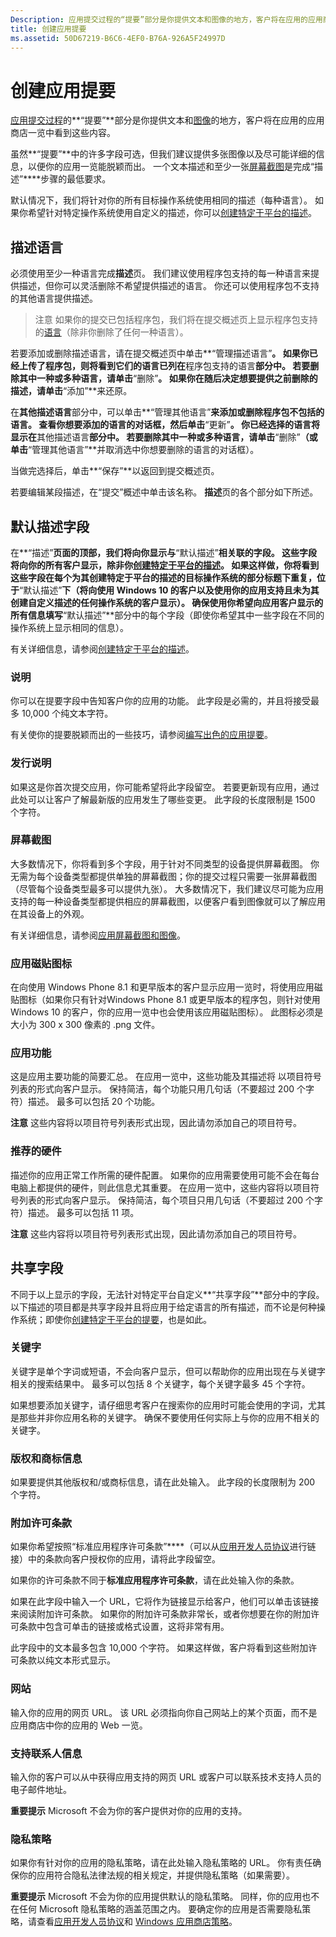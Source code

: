 ```yaml
---
Description: 应用提交过程的“提要”部分是你提供文本和图像的地方，客户将在应用的应用商店一览中看到这些内容。
title: 创建应用提要
ms.assetid: 50D67219-B6C6-4EF0-B76A-926A5F24997D
---
```


# 创建应用提要


[应用提交过程](app-submissions.md)的**“提要”**部分是你提供文本和[图像](app-screenshots-and-images.md)的地方，客户将在应用的应用商店一览中看到这些内容。

虽然**“提要”**中的许多字段可选，但我们建议提供多张图像以及尽可能详细的信息，以便你的应用一览能脱颖而出。 一个文本描述和至少一张[屏幕截图](app-screenshots-and-images.md)是完成“描述”****步骤的最低要求。

默认情况下，我们将针对你的所有目标操作系统使用相同的描述（每种语言）。 如果你希望针对特定操作系统使用自定义的描述，你可以[创建特定于平台的描述](create-platform-specific-descriptions.md)。

## 描述语言

必须使用至少一种语言完成**描述**页。 我们建议使用程序包支持的每一种语言来提供描述，但你可以灵活删除不希望提供描述的语言。 你还可以使用程序包不支持的其他语言提供描述。

> 注意 如果你的提交已包括程序包，我们将在提交概述页上显示程序包支持的[语言](supported-languages.md)（除非你删除了任何一种语言）。

若要添加或删除描述语言，请在提交概述页中单击**“管理描述语言”**。 如果你已经上传了程序包，则将看到它们的语言已列在**程序包支持的语言**部分中。 若要删除其中一种或多种语言，请单击**“删除”**。 如果你在随后决定想要提供之前删除的描述，请单击**“添加”**来还原。

在**其他描述语言**部分中，可以单击**“管理其他语言”**来添加或删除程序包不包括的语言。 查看你想要添加的语言的对话框，然后单击**“更新”**。 你已经选择的语言将显示在**其他描述语言**部分中。 若要删除其中一种或多种语言，请单击**“删除”**（或单击**“管理其他语言”**并取消选中你想要删除的语言的对话框）。

当做完选择后，单击**“保存”**以返回到提交概述页。

若要编辑某段描述，在“提交”概述中单击该名称。 **描述**页的各个部分如下所述。

## 默认描述字段


在**“描述”**页面的顶部，我们将向你显示与**“默认描述”**相关联的字段。 这些字段将向你的所有客户显示，除非你[创建特定于平台的描述](create-platform-specific-descriptions.md)。 如果这样做，你将看到这些字段在每个为其创建特定于平台的描述的目标操作系统的部分标题下重复，位于**“默认描述”**下（将向使用 Windows 10 的客户以及使用你的应用支持且未为其创建自定义描述的任何操作系统的客户显示）。 确保使用你希望向应用客户显示的所有信息填写**“默认描述”**部分中的每个字段（即使你希望其中一些字段在不同的操作系统上显示相同的信息）。

有关详细信息，请参阅[创建特定于平台的描述](create-platform-specific-descriptions.md)。

### 说明

你可以在提要字段中告知客户你的应用的功能。 此字段是必需的，并且将接受最多 10,000 个纯文本字符。

有关使你的提要脱颖而出的一些技巧，请参阅[编写出色的应用提要](write-a-great-app-description.md)。

### 发行说明

如果这是你首次提交应用，你可能希望将此字段留空。 若要更新现有应用，通过此处可以让客户了解最新版的应用发生了哪些变更。 此字段的长度限制是 1500 个字符。

### 屏幕截图

大多数情况下，你将看到多个字段，用于针对不同类型的设备提供屏幕截图。 你无需为每个设备类型都提供单独的屏幕截图；你的提交过程只需要一张屏幕截图（尽管每个设备类型最多可以提供九张）。 大多数情况下，我们建议尽可能为应用支持的每一种设备类型都提供相应的屏幕截图，以便客户看到图像就可以了解应用在其设备上的外观。

有关详细信息，请参阅[应用屏幕截图和图像](app-screenshots-and-images.md)。

### 应用磁贴图标

在向使用 Windows Phone 8.1 和更早版本的客户显示应用一览时，将使用应用磁贴图标（如果你只有针对Windows Phone 8.1 或更早版本的程序包，则针对使用 Windows 10 的客户，你的应用一览中也会使用该应用磁贴图标）。 此图标必须是大小为 300 x 300 像素的 .png 文件。

### 应用功能

这是应用主要功能的简要汇总。 在应用一览中，这些功能及其描述将 以项目符号列表的形式向客户显示。 保持简洁，每个功能只用几句话（不要超过 200 个字符）描述。 最多可以包括 20 个功能。

**注意** 这些内容将以项目符号列表形式出现，因此请勿添加自己的项目符号。

 

### 推荐的硬件

描述你的应用正常工作所需的硬件配置。 如果你的应用需要使用可能不会在每台电脑上都提供的硬件，则此信息尤其重要。 在应用一览中，这些内容将以项目符号列表的形式向客户显示。 保持简洁，每个项目只用几句话（不要超过 200 个字符）描述。 最多可以包括 11 项。

**注意** 这些内容将以项目符号列表形式出现，因此请勿添加自己的项目符号。

 

## 共享字段


不同于以上显示的字段，无法针对特定平台自定义**“共享字段”**部分中的字段。 以下描述的项目都是共享字段并且将应用于给定语言的所有描述，而不论是何种操作系统；即使你[创建特定于平台的提要](create-platform-specific-descriptions.md)，也是如此。

### 关键字

关键字是单个字词或短语，不会向客户显示，但可以帮助你的应用出现在与关键字相关的搜索结果中。 最多可以包括 8 个关键字，每个关键字最多 45 个字符。

如果想要添加关键字，请仔细思考客户在搜索你的应用时可能会使用的字词，尤其是那些并非你应用名称的关键字。 确保不要使用任何实际上与你的应用不相关的关键字。

### 版权和商标信息

如果要提供其他版权和/或商标信息，请在此处输入。 此字段的长度限制为 200 个字符。

### 附加许可条款

如果你希望按照“标准应用程序许可条款”****（可以从[应用开发人员协议](https://msdn.microsoft.com/library/windows/apps/hh694058)进行链接）中的条款向客户授权你的应用，请将此字段留空。

如果你的许可条款不同于**标准应用程序许可条款**，请在此处输入你的条款。

如果在此字段中输入一个 URL，它将作为链接显示给客户，他们可以单击该链接来阅读附加许可条款。 如果你的附加许可条款非常长，或者你想要在你的附加许可条款中包含可单击的链接或格式设置，这将非常有用。

此字段中的文本最多包含 10,000 个字符。 如果这样做，客户将看到这些附加许可条款以纯文本形式显示。

### 网站

输入你的应用的网页 URL。 该 URL 必须指向你自己网站上的某个页面，而不是应用商店中你的应用的 Web 一览。

### 支持联系人信息

输入你的客户可以从中获得应用支持的网页 URL 或客户可以联系技术支持人员的电子邮件地址。

**重要提示** Microsoft 不会为你的客户提供对你的应用的支持。

 

### 隐私策略

如果你有针对你的应用的隐私策略，请在此处输入隐私策略的 URL。 你有责任确保你的应用符合隐私法律法规的相关规定，并提供隐私策略（如果需要）。

**重要提示** Microsoft 不会为你的应用提供默认的隐私策略。 同样，你的应用也不在任何 Microsoft 隐私策略的涵盖范围之内。 要确定你的应用是否需要隐私策略，请查看[应用开发人员协议](https://msdn.microsoft.com/library/windows/apps/hh694058)和 [Windows 应用商店策略](https://msdn.microsoft.com/en-us/library/windows/apps/dn764944.aspx#pol_10_5_1)。


<!--HONumber=Mar16_HO5-->


